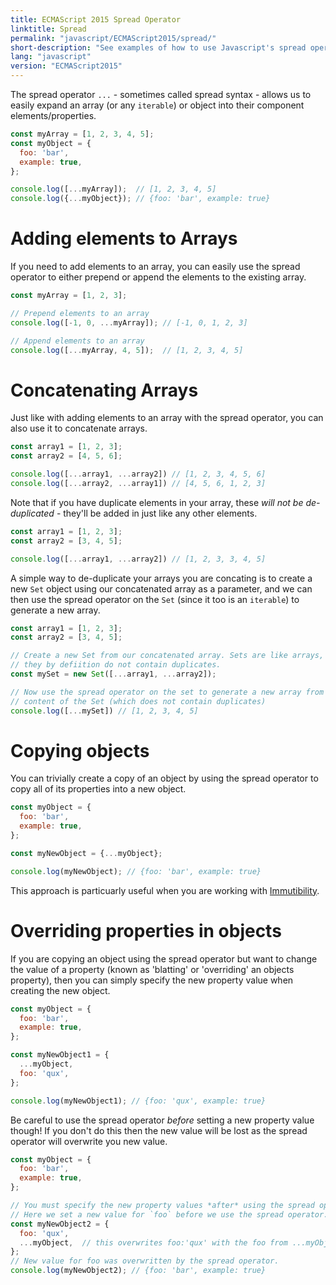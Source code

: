```yaml
---
title: ECMAScript 2015 Spread Operator
linktitle: Spread
permalink: "javascript/ECMAScript2015/spread/"
short-description: "See examples of how to use Javascript's spread operator (also known as spread syntax)"
lang: "javascript"
version: "ECMAScript2015"
---
```


The spread operator `...` - sometimes called spread syntax - allows us to easily
expand an array (or any `iterable`) or object into their component
elements/properties.

```javascript
const myArray = [1, 2, 3, 4, 5];
const myObject = {
  foo: 'bar',
  example: true,
};

console.log([...myArray]);  // [1, 2, 3, 4, 5]
console.log({...myObject}); // {foo: 'bar', example: true}
```

# Adding elements to Arrays

If you need to add elements to an array, you can easily use the spread operator
to either prepend or append the elements to the existing array.

```javascript
const myArray = [1, 2, 3];

// Prepend elements to an array
console.log([-1, 0, ...myArray]); // [-1, 0, 1, 2, 3]

// Append elements to an array
console.log([...myArray, 4, 5]);  // [1, 2, 3, 4, 5]
```

# Concatenating Arrays

Just like with adding elements to an array with the spread operator, you can
also use it to concatenate arrays.

```javascript
const array1 = [1, 2, 3];
const array2 = [4, 5, 6];

console.log([...array1, ...array2]) // [1, 2, 3, 4, 5, 6]
console.log([...array2, ...array1]) // [4, 5, 6, 1, 2, 3]
```

Note that if you have duplicate elements in your array, these *will not be
de-duplicated* - they'll be added in just like any other elements.

```javascript
const array1 = [1, 2, 3];
const array2 = [3, 4, 5];

console.log([...array1, ...array2]) // [1, 2, 3, 3, 4, 5]
```

A simple way to de-duplicate your arrays you are concating is to create a new
`Set` object using our concatenated array as a parameter, and we can then use
the spread operator on the `Set` (since it too is an `iterable`) to generate
a new array.

```javascript
const array1 = [1, 2, 3];
const array2 = [3, 4, 5];

// Create a new Set from our concatenated array. Sets are like arrays, but
// they by defiition do not contain duplicates.
const mySet = new Set([...array1, ...array2]);

// Now use the spread operator on the set to generate a new array from the
// content of the Set (which does not contain duplicates)
console.log([...mySet]) // [1, 2, 3, 4, 5]
```

# Copying objects

You can trivially create a copy of an object by using the spread operator to
copy all of its properties into a new object.

```javascript
const myObject = {
  foo: 'bar',
  example: true,
};

const myNewObject = {...myObject};

console.log(myNewObject); // {foo: 'bar', example: true}
```

This approach is particuarly useful when you are working with
[Immutibility](/javascript/immutability/).

# Overriding properties in objects
If you are copying an object using the spread operator but want to change the
value of a property (known as 'blatting' or 'overriding' an objects property),
then you can simply specify the new property value when creating the new object.

```javascript
const myObject = {
  foo: 'bar',
  example: true,
};

const myNewObject1 = {
  ...myObject,
  foo: 'qux',
};

console.log(myNewObject1); // {foo: 'qux', example: true}
```

Be careful to use the spread operator *before* setting a new property value
though! If you don't do this then the new value will be lost as the spread
operator will overwrite you new value.

```javascript
const myObject = {
  foo: 'bar',
  example: true,
};

// You must specify the new property values *after* using the spread operator.
// Here we set a new value for `foo` before we use the spread operator.
const myNewObject2 = {
  foo: 'qux',
  ...myObject,  // this overwrites foo:'qux' with the foo from ...myObject
};
// New value for foo was overwritten by the spread operator.
console.log(myNewObject2); // {foo: 'bar', example: true}
```
